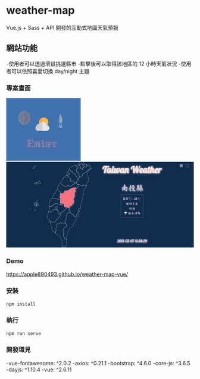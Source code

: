 # weather-map

Vue.js + Sass + API 開發的互動式地圖天氣預報

## 網站功能

-使用者可以透過滑鼠挑選縣市 -點擊後可以取得該地區的 12 小時天氣狀況 -使用者可以依照喜愛切換 day/night 主題

### 專案畫面

<img src="https://github.com/apple890493/weather-map-vue/blob/main/pic/1.JPG" width="200" alt="loading view">

<img src="https://github.com/apple890493/weather-map-vue/blob/main/pic/2.jpg" alt="main view">

### Demo

https://apple890493.github.io/weather-map-vue/

### 安裝

```
npm install
```

### 執行

```
npm run serve
```

### 開發環見

-vue-fontawesome: ^2.0.2
-axios: ^0.21.1
-bootstrap: ^4.6.0
-core-js: ^3.6.5
-dayjs: ^1.10.4
-vue: ^2.6.11
